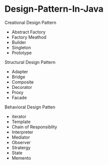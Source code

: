 # Design-Pattern-In-Java
Creational Design Pattern
- Abstract Factory
- Factory Meathod
- Builder
- Singleton
- Prototype

Structural Design Pattern
- Adapter
- Bridge
- Composite
- Decorator
- Proxy
- Facade


Behavioral Design Patten 
- iterator 
- Template 
- Chain of Responsiblity 
- Interpreter
- Mediator
- Observer 
- Stratergy
- State 
- Memento

